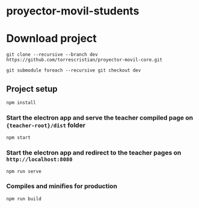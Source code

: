 # proyector-movil-students

# Download project
```
git clone --recursive --branch dev https://github.com/torrescristian/proyector-movil-core.git
```
```
git submodule foreach --recursive git checkout dev
```

## Project setup
```
npm install
```

### Start the electron app and serve the teacher compiled page on `{teacher-root}/dist` folder
```
npm start
```

### Start the electron app and redirect to the teacher pages on `http://localhost:8080`
```
npm run serve
```

### Compiles and minifies for production
```
npm run build
```